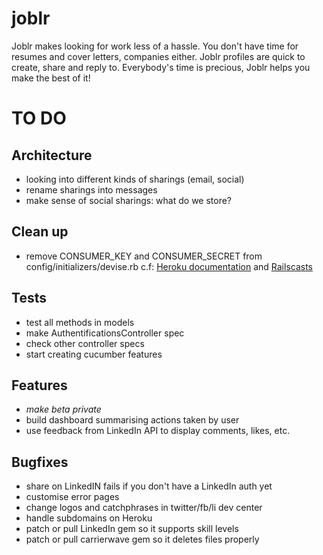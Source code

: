 joblr
=====

Joblr makes looking for work less of a hassle.
You don't have time for resumes and cover letters, companies either.
Joblr profiles are quick to create, share and reply to.
Everybody's time is precious, Joblr helps you make the best of it!


TO DO
=====

Architecture
------------

- looking into different kinds of sharings (email, social)
- rename sharings into messages
- make sense of social sharings: what do we store?

Clean up
--------

- remove CONSUMER_KEY and CONSUMER_SECRET from config/initializers/devise.rb
  c.f: [Heroku documentation](https://devcenter.heroku.com/articles/config-vars) and [Railscasts](http://railscasts.com/episodes/235-devise-and-omniauth-revised)

Tests
-----

- test all methods in models
- make AuthentificationsController spec
- check other controller specs
- start creating cucumber features

Features
--------

- *make beta private*
- build dashboard summarising actions taken by user
- use feedback from LinkedIn API to display comments, likes, etc.


Bugfixes
--------

- share on LinkedIN fails if you don't have a LinkedIn auth yet
- customise error pages
- change logos and catchphrases in twitter/fb/li dev center
- handle subdomains on Heroku
- patch or pull LinkedIn gem so it supports skill levels
- patch or pull carrierwave gem so it deletes files properly